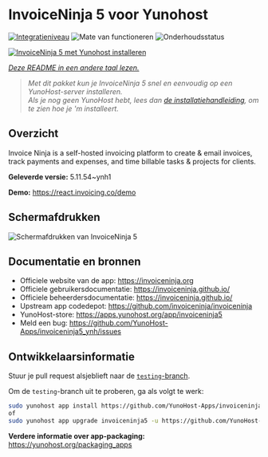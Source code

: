 <!--
NB: Deze README is automatisch gegenereerd door <https://github.com/YunoHost/apps/tree/master/tools/readme_generator>
Hij mag NIET handmatig aangepast worden.
-->

# InvoiceNinja 5 voor Yunohost

[![Integratieniveau](https://apps.yunohost.org/badge/integration/invoiceninja5)](https://ci-apps.yunohost.org/ci/apps/invoiceninja5/)
![Mate van functioneren](https://apps.yunohost.org/badge/state/invoiceninja5)
![Onderhoudsstatus](https://apps.yunohost.org/badge/maintained/invoiceninja5)

[![InvoiceNinja 5 met Yunohost installeren](https://install-app.yunohost.org/install-with-yunohost.svg)](https://install-app.yunohost.org/?app=invoiceninja5)

*[Deze README in een andere taal lezen.](./ALL_README.md)*

> *Met dit pakket kun je InvoiceNinja 5 snel en eenvoudig op een YunoHost-server installeren.*  
> *Als je nog geen YunoHost hebt, lees dan [de installatiehandleiding](https://yunohost.org/install), om te zien hoe je 'm installeert.*

## Overzicht

Invoice Ninja is a self-hosted invoicing platform to create & email invoices, track payments and expenses, and time billable tasks & projects for clients.


**Geleverde versie:** 5.11.54~ynh1

**Demo:** <https://react.invoicing.co/demo>

## Schermafdrukken

![Schermafdrukken van InvoiceNinja 5](./doc/screenshots/Create-Invoices-in-Seconds.png)

## Documentatie en bronnen

- Officiele website van de app: <https://invoiceninja.org>
- Officiele gebruikersdocumentatie: <https://invoiceninja.github.io/>
- Officiele beheerdersdocumentatie: <https://invoiceninja.github.io/>
- Upstream app codedepot: <https://github.com/invoiceninja/invoiceninja>
- YunoHost-store: <https://apps.yunohost.org/app/invoiceninja5>
- Meld een bug: <https://github.com/YunoHost-Apps/invoiceninja5_ynh/issues>

## Ontwikkelaarsinformatie

Stuur je pull request alsjeblieft naar de [`testing`-branch](https://github.com/YunoHost-Apps/invoiceninja5_ynh/tree/testing).

Om de `testing`-branch uit te proberen, ga als volgt te werk:

```bash
sudo yunohost app install https://github.com/YunoHost-Apps/invoiceninja5_ynh/tree/testing --debug
of
sudo yunohost app upgrade invoiceninja5 -u https://github.com/YunoHost-Apps/invoiceninja5_ynh/tree/testing --debug
```

**Verdere informatie over app-packaging:** <https://yunohost.org/packaging_apps>
